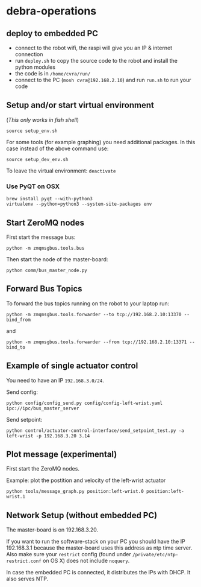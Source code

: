 # debra-operations

## deploy to embedded PC

- connect to the robot wifi, the raspi will give you an IP & internet connection
- run `deploy.sh` to copy the source code to the robot and install the python modules
- the code is in `/home/cvra/run/`
- connect to the PC (`mosh cvra@192.168.2.10`) and run `run.sh` to run your code

## Setup and/or start virtual environment

(_This only works in fish shell_)

```
source setup_env.sh
```

For some tools (for example graphing) you need additional packages. In this case instead of the above command use:
```
source setup_dev_env.sh
```

To leave the virtual environment: `deactivate`


### Use PyQT on OSX
```
brew install pyqt --with-python3
virtualenv --python=python3 --system-site-packages env
```

## Start ZeroMQ nodes

First start the message bus:
```
python -m zmqmsgbus.tools.bus
```

Then start the node of the master-board:
```
python comm/bus_master_node.py
```

## Forward Bus Topics

To forward the bus topics running on the robot to your laptop run:

```
python -m zmqmsgbus.tools.forwarder --to tcp://192.168.2.10:13370 --bind_from
```
and
```
python -m zmqmsgbus.tools.forwarder --from tcp://192.168.2.10:13371 --bind_to
```


## Example of single actuator control
You need to have an IP `192.168.3.0/24`.

Send config:
```
python config/config_send.py config/config-left-wrist.yaml ipc://ipc/bus_master_server
```

Send setpoint:
```
python control/actuator-control-interface/send_setpoint_test.py -a left-wrist -p 192.168.3.20 3.14
```

## Plot message (experimental)

First start the ZeroMQ nodes.

Example: plot the postition and velocity of the left-wrist actuator
```
python tools/message_graph.py position:left-wrist.0 position:left-wrist.1
```

## Network Setup (without embedded PC)

The master-board is on 192.168.3.20.

If you want to run the software-stack on your PC you should have the IP 192.168.3.1 because the master-board uses this address as ntp time server.
Also make sure your `restrict` config (found under `/private/etc/ntp-restrict.conf` on OS X) does not include `noquery`.

In case the embedded PC is connected, it distributes the IPs with DHCP. It also serves NTP.

